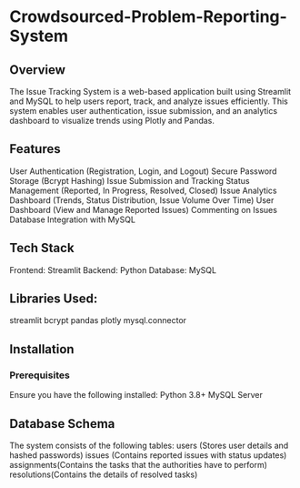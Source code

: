 # Crowdsourced-Problem-Reporting-System
## Overview
The Issue Tracking System is a web-based application built using Streamlit and MySQL to help users report, track, and analyze issues efficiently. This system enables user authentication, issue submission, and an analytics dashboard to visualize trends using Plotly and Pandas.

## Features
User Authentication (Registration, Login, and Logout)
Secure Password Storage (Bcrypt Hashing)
Issue Submission and Tracking
Status Management (Reported, In Progress, Resolved, Closed)
Issue Analytics Dashboard (Trends, Status Distribution, Issue Volume Over Time)
User Dashboard (View and Manage Reported Issues)
Commenting on Issues
Database Integration with MySQL

## Tech Stack
Frontend: Streamlit
Backend: Python
Database: MySQL

## Libraries Used:
streamlit
bcrypt
pandas
plotly
mysql.connector

## Installation
### Prerequisites
Ensure you have the following installed:
Python 3.8+
MySQL Server

## Database Schema
The system consists of the following tables:
users (Stores user details and hashed passwords)
issues (Contains reported issues with status updates)
assignments(Contains the tasks that the authorities have to perform)
resolutions(Contains the details of resolved tasks)

